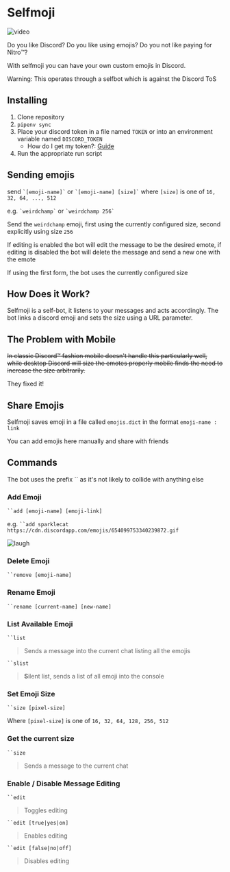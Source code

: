 # Selfmoji

![video](https://i.imgur.com/Jf1kGKm.gif)

Do you like Discord? Do you like using emojis? Do you not like paying for Nitro:tm:?

With selfmoji you can have your own custom emojis in Discord.

Warning: This operates through a selfbot which is against the Discord ToS

## Installing

1. Clone repository
2. `pipenv sync`
3. Place your discord token in a file named `TOKEN` or into an environment variable named `DISCORD_TOKEN`
    - How do I get my token?: [Guide](https://github.com/Tyrrrz/DiscordChatExporter/wiki/Obtaining-Token-and-Channel-IDs)
4. Run the appropriate run script

## Sending emojis

send `` `[emoji-name]` `` or `` `[emoji-name] [size]` `` where `[size]` is one of `16, 32, 64, ..., 512`

e.g. `` `weirdchamp` `` or `` `weirdchamp 256` ``

Send the `weirdchamp` emoji, first using the currently configured size, second explicitly using size `256`

If editing is enabled the bot will edit the message to be the desired emote, if editing is disabled the bot will delete the message and send a new one with the emote

If using the first form, the bot uses the currently configured size

## How Does it Work?

Selfmoji is a self-bot, it listens to your messages and acts accordingly. The bot links a discord emoji and sets the size using a URL parameter.

## The Problem with Mobile

~~In classic Discord:tm: fashion mobile doesn't handle this particularly well, while desktop Discord will size the emotes properly mobile finds the need to increase the size arbitrarily.~~

They fixed it!

## Share Emojis

Selfmoji saves emoji in a file called `emojis.dict` in the format `emoji-name : link`

You can add emojis here manually and share with friends

## Commands

The bot uses the prefix `` as it's not likely to collide with anything else

### Add Emoji

``` ``add [emoji-name] [emoji-link] ```

e.g. ``` ``add sparklecat https://cdn.discordapp.com/emojis/654099753340239872.gif ```

![laugh](https://i.imgur.com/fuCfyS2.gif)

### Delete Emoji

``` ``remove [emoji-name] ```

### Rename Emoji

``` ``rename [current-name] [new-name] ```

### List Available Emoji

``` ``list ```

> Sends a message into the current chat listing all the emojis

``` ``slist ```

> **S**ilent list, sends a list of all emoji into the console

### Set Emoji Size

``` ``size [pixel-size] ```

Where `[pixel-size]` is one of `16, 32, 64, 128, 256, 512`

### Get the current size

``` ``size ```

> Sends a message to the current chat

### Enable / Disable Message Editing

``` ``edit ```

> Toggles editing

``` ``edit [true|yes|on] ```

> Enables editing

``` ``edit [false|no|off] ```

> Disables editing
